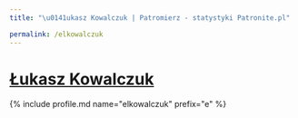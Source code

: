 ```yaml
---
title: "\u0141ukasz Kowalczuk | Patromierz - statystyki Patronite.pl"

permalink: /elkowalczuk
---
```


# [Łukasz Kowalczuk](https://patronite.pl/elkowalczuk)

{% include profile.md name="elkowalczuk" prefix="e" %}
